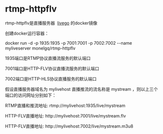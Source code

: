 # rtmp-httpflv
rtmp-httpflv是直播服务器  [livego](https://github.com/gwuhaolin/livego) 的docker镜像

创建docker运行容器：

docker run -d -p 1935:1935 -p 7001:7001 -p 7002:7002 --name myliveserver monelgq/rtmp-httpflv

1935端口是RTMP协议直播流服务的默认端口

7001端口是HTTP-FLV协议直播流服务的默认端口

7002端口是HTTP-HLS协议直播服务的默认端口

假设直播服务器域名为 mylivehost 直播推流的流名称是 mystream ，则以上三个端口的访问网址分别如下：

RTMP直播和推流地址:   rtmp://mylivehost:1935/live/mystream

HTTP-FLV直播地址:     http://mylivehost:7001/live/mystream.flv

HTTP-FLV直播地址:     http://mylivehost:7002/live/mystream.m3u8

